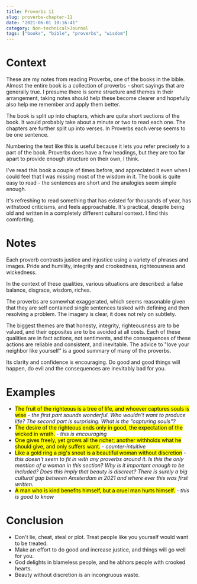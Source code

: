```yaml
---
title: Proverbs 11
slug: proverbs-chapter-11
date: "2021-06-01 10:16:41"
category: Non-technical>Journal
tags: ["books", "bible", "proverbs", "wisdom"]
---
```


<TOCInline toc={props.toc} exclude="Overview" toHeading={2} />

# Context

These are my notes from reading Proverbs, one of the books in the bible. Almost
the entire book is a collection of proverbs - short sayings that are generally
true. I presume there is some structure and themes in their arrangement,
taking notes should help these become clearer and hopefully also help me
remember and apply them better.

The book is split up into chapters, which are quite short sections of the book.
It would probably take about a minute or two to read each one. The chapters are
further split up into verses. In Proverbs each verse seems to be one sentence.

Numbering the text like this is useful because it lets you refer precisely to a
part of the book. Proverbs does have a few headings, but they are too far apart
to provide enough structure on their own, I think.

I've read this book a couple of times before, and appreciated it even when I
could feel that I was missing most of the wisdom in it. The book is quite easy
to read - the sentences are short and the analogies seem simple enough.

It's refreshing to read something that has existed for thousands of year, has
withstood criticisms, and feels approachable. It's practical, despite being
old and written in a completely different cultural context. I find this comforting.

# Notes

Each proverb contrasts justice and injustice using a variety of
phrases and images. Pride and humility, integrity and crookedness, righteousness
and wickedness.

In the context of these qualities, various situations are described: a false
balance, disgrace, wisdom, riches.

The proverbs are somewhat exaggerated, which seems reasonable given that they
are self contained single sentences tasked with defining and then resolving a
problem. The imagery is clear, it does not rely on subtlety.

The biggest themes are that honesty, integrity, righteousness are to be valued,
and their opposites are to be avoided at all costs. Each of these qualities are
in fact actions, not sentiments, and the consequences of these actions are
reliable and consistent, and inevitable. The advice to "love your neighbor like
yourself" is a good summary of many of the proverbs.

Its clarity and confidence is encouraging. Do good and good things will happen,
do evil and the consequences are inevitably bad for you.

# Examples

- <mark>The fruit of the righteous is a tree of life, and whoever captures souls is
  wise</mark> - _the first part sounds wonderful. Who wouldn't want to produce life?
  The second part is surprising. What is the "capturing souls"?_
- <mark>The desire of the righteous ends only in good, the expectation of the wicked
  in wrath.</mark> - _this is encouraging_
- <mark>One gives freely, yet grows all the richer; another withholds what he should
  give, and only suffers want.</mark> - _counter-intuitive_
- <mark>Like a gold ring a pig's snout is a beautiful woman without discretion</mark> - _this
  doesn't seem to fit in with any proverbs around it. Is this the only mention
  of a woman in this section? Why is it important enough to be included? Does
  this imply that beauty is discreet? There is surely a big cultural gap
  between Amsterdam in 2021 and where ever this was first written._
- <mark>A man who is kind benefits himself, but a cruel man hurts himself.</mark> - _this is good to know_

# Conclusion

- Don't lie, cheat, steal or plot. Treat people like you yourself would want to be
  treated.
- Make an effort to do good and increase justice, and things will go well
  for you.
- God delights in blameless people, and he abhors people with crooked
  hearts.
- Beauty without discretion is an incongruous waste.
